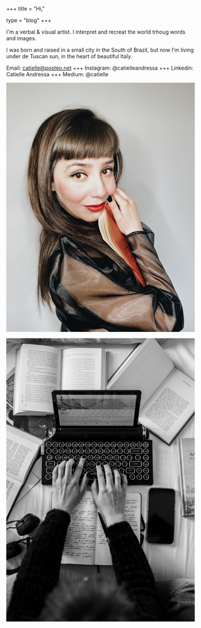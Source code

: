 +++
title = "Hi,"

type = "blog"
+++


I'm a verbal & visual artist. I interpret and recreat the world trhoug words and images.

I was born and raised in a small city in the South of Brazil, but now I'm living under de Tuscan sun, in the heart of beautiful Italy.

Email: catielle@posteo.net
+++
Instagram: @catielleandressa
+++
Linkedin: Catielle Andressa
+++
Medium: @catielle


![](/img/cati.jpg)


![](/img/writing.jpg)
